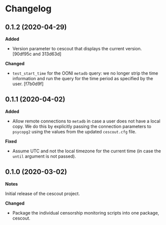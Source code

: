# Changelog

## 0.1.2 (2020-04-29)

**Added**

- Version parameter to cescout that displays the current version. [90df95c and
  313d63d]

**Changed**

- `test_start_time` for the OONI `metadb` query: we no longer strip the time
  information and run the query for the time period as specified by the user.
  [f7b0d9f]

## 0.1.1 (2020-04-02)

**Added**

- Allow remote connections to `metadb` in case a user does not have a local
  copy. We do this by explicitly passing the connection parameters to
  `psycopg2` using the values from the updated `cescout.cfg` file.

**Fixed**

- Assume UTC and not the local timezone for the current time (in case the
  `until` argument is not passed).

## 0.1.0 (2020-03-02)

**Notes**

Initial release of the cescout project.

**Changed**

- Package the individual censorship monitoring scripts into one package,
  cescout.
